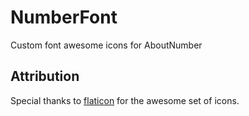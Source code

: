# NumberFont
Custom font awesome icons for AboutNumber



## Attribution

Special thanks to [flaticon](http://flaticon.com) for the awesome set of icons.
